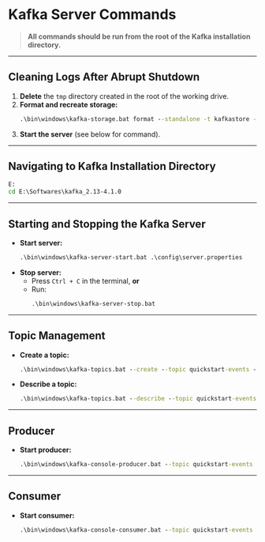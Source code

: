 # Kafka Server Commands

> **All commands should be run from the root of the Kafka installation directory.**

---

## Cleaning Logs After Abrupt Shutdown

1. **Delete** the `tmp` directory created in the root of the working drive.
2. **Format and recreate storage:**
   ```cmd
   .\bin\windows\kafka-storage.bat format --standalone -t kafkastore -c .\config\server.properties
   ```
3. **Start the server** (see below for command).

---

## Navigating to Kafka Installation Directory

```cmd
E:
cd E:\Softwares\kafka_2.13-4.1.0
```

---

## Starting and Stopping the Kafka Server

- **Start server:**
  ```cmd
  .\bin\windows\kafka-server-start.bat .\config\server.properties
  ```
- **Stop server:**
  - Press `Ctrl + C` in the terminal, **or**
  - Run:
    ```cmd
    .\bin\windows\kafka-server-stop.bat
    ```

---

## Topic Management

- **Create a topic:**
  ```cmd
  .\bin\windows\kafka-topics.bat --create --topic quickstart-events --bootstrap-server localhost:9092
  ```
- **Describe a topic:**
  ```cmd
  .\bin\windows\kafka-topics.bat --describe --topic quickstart-events --bootstrap-server localhost:9092
  ```

---

## Producer

- **Start producer:**
  ```cmd
  .\bin\windows\kafka-console-producer.bat --topic quickstart-events --bootstrap-server localhost:9092
  ```

---

## Consumer

- **Start consumer:**
  ```cmd
  .\bin\windows\kafka-console-consumer.bat --topic quickstart-events --from-beginning --bootstrap-server localhost:9092
  ```
